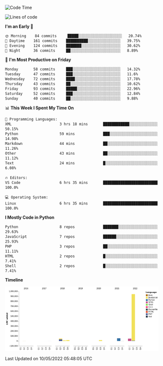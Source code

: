 <!--START_SECTION:waka-->
![Code Time](http://img.shields.io/badge/Code%20Time-0-blue)

![Lines of code](https://img.shields.io/badge/From%20Hello%20World%20I%27ve%20Written-1%20Million%20lines%20of%20code-blue)

**I'm an Early 🐤** 

```text
🌞 Morning    84 commits     █████░░░░░░░░░░░░░░░░░░░░   20.74% 
🌆 Daytime    161 commits    ██████████░░░░░░░░░░░░░░░   39.75% 
🌃 Evening    124 commits    ███████░░░░░░░░░░░░░░░░░░   30.62% 
🌙 Night      36 commits     ██░░░░░░░░░░░░░░░░░░░░░░░   8.89%

```
📅 **I'm Most Productive on Friday** 

```text
Monday       58 commits     ███░░░░░░░░░░░░░░░░░░░░░░   14.32% 
Tuesday      47 commits     ███░░░░░░░░░░░░░░░░░░░░░░   11.6% 
Wednesday    72 commits     ████░░░░░░░░░░░░░░░░░░░░░   17.78% 
Thursday     43 commits     ██░░░░░░░░░░░░░░░░░░░░░░░   10.62% 
Friday       93 commits     █████░░░░░░░░░░░░░░░░░░░░   22.96% 
Saturday     52 commits     ███░░░░░░░░░░░░░░░░░░░░░░   12.84% 
Sunday       40 commits     ██░░░░░░░░░░░░░░░░░░░░░░░   9.88%

```


📊 **This Week I Spent My Time On** 

```text
💬 Programming Languages: 
XML                      3 hrs 18 mins       ████████████░░░░░░░░░░░░░   50.15% 
Python                   59 mins             ███░░░░░░░░░░░░░░░░░░░░░░   14.98% 
Markdown                 44 mins             ██░░░░░░░░░░░░░░░░░░░░░░░   11.26% 
Other                    43 mins             ██░░░░░░░░░░░░░░░░░░░░░░░   11.12% 
Text                     24 mins             █░░░░░░░░░░░░░░░░░░░░░░░░   6.08%

🔥 Editors: 
VS Code                  6 hrs 35 mins       █████████████████████████   100.0%

💻 Operating System: 
Linux                    6 hrs 35 mins       █████████████████████████   100.0%

```

**I Mostly Code in Python** 

```text
Python                   8 repos             ███████░░░░░░░░░░░░░░░░░░   29.63% 
JavaScript               7 repos             ██████░░░░░░░░░░░░░░░░░░░   25.93% 
PHP                      3 repos             ██░░░░░░░░░░░░░░░░░░░░░░░   11.11% 
HTML                     2 repos             █░░░░░░░░░░░░░░░░░░░░░░░░   7.41% 
Shell                    2 repos             █░░░░░░░░░░░░░░░░░░░░░░░░   7.41%

```


**Timeline**

![Chart not found](https://raw.githubusercontent.com/telesoho/telesoho/master/charts/bar_graph.png) 


 Last Updated on 10/05/2022 05:48:05 UTC
<!--END_SECTION:waka-->


<!--
**telesoho/telesoho** is a ✨ _special_ ✨ repository because its `README.md` (this file) appears on your GitHub profile.

Here are some ideas to get you started:

- 🔭 I’m currently working on ...
- 🌱 I’m currently learning ...
- 👯 I’m looking to collaborate on ...
- 🤔 I’m looking for help with ...
- 💬 Ask me about ...
- 📫 How to reach me: ...
- 😄 Pronouns: ...
- ⚡ Fun fact: ...
-->
